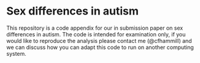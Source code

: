 # Sex differences in autism

This repository is a code appendix for our in submission paper on sex differences in autism. The code is intended for examination only, if you would like to
reproduce the analysis please contact me (@cfhammill) and we can discuss how you can adapt this code to run on another computing system.
